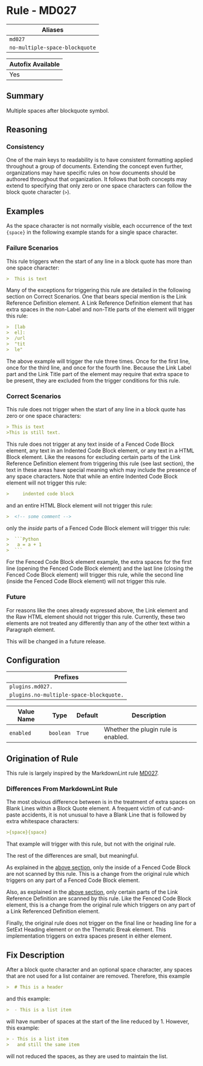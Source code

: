# Rule - MD027

| Aliases |
| --- |
| `md027` |
| `no-multiple-space-blockquote` |

| Autofix Available |
| --- |
| Yes |

## Summary

Multiple spaces after blockquote symbol.

## Reasoning

### Consistency

One of the main keys to readability is to have consistent formatting applied
throughout a group of documents.  Extending the concept even further,
organizations may have specific rules on how documents should be authored throughout
that organization.  It follows that both concepts may extend to specifying
that only zero or one space characters can follow the block quote character
(`>`).

## Examples

As the space character is not normally visible, each occurrence of
the text `{space}` in the following example stands for a single
space character.

### Failure Scenarios

This rule triggers when the start of any line in a block quote has more than
one space character:

```Markdown
>  This is text
```

Many of the exceptions for triggering this rule are detailed in the following section
on Correct Scenarios.  One that bears special mention is the Link Reference Definition
element.  A Link Reference Definition element that has extra spaces in the non-Label
and non-Title parts of the element will trigger this rule:

```Markdown
>  [lab
>  el]:
>  /url
>  "tit
>  le"
```

The above example will trigger the rule three times.  Once for the first line,
once for the third line, and once for the fourth line.  Because the Link Label
part and the Link Title part of the element may require that extra space to be
present, they are excluded from the trigger conditions for this rule.

### Correct Scenarios

This rule does not trigger when the start of any line in a block quote has
zero or one space characters:

```Markdown
> This is text
>This is still text.
```

This rule does not trigger at any text inside of a Fenced Code Block element,
any text in an Indented Code Block element, or any text in a HTML Block element.
Like the reasons for excluding certain parts of the Link Reference
Definition element from triggering this rule (see last section), the text in
these areas have special meaning which may include the presence of any
space characters.  Note that while an entire Indented Code Block element
will not trigger this rule:

```Markdown
>     indented code block
```

and an entire HTML Block element will not trigger this rule:

```Markdown
>  <!-- some comment -->
```

only the *inside* parts of a Fenced Code Block element will trigger
this rule:

````Markdown
>  ```Python
>   a = a + 1
>  ```
````

For the Fenced Code Block element example, the extra spaces for the
first line (opening the Fenced Code Block element) and the last line
(closing the Fenced Code Block element) will trigger this rule, while
the second line (inside the Fenced Code Block element) will not trigger
this rule.

### Future

For reasons like the ones already expressed above, the
Link element and the Raw HTML element should not trigger this rule.
Currently, these two elements are not treated any differently than
any of the other text within a Paragraph element.

This will be changed in a future release.

## Configuration

| Prefixes |
| --- |
| `plugins.md027.` |
| `plugins.no-multiple-space-blockquote.` |

| Value Name | Type | Default | Description |
| -- | -- | -- | -- |
| `enabled` | `boolean` | `True` | Whether the plugin rule is enabled. |

## Origination of Rule

This rule is largely inspired by the MarkdownLint rule
[MD027](https://github.com/DavidAnson/markdownlint/blob/main/doc/Rules.md#md027---multiple-spaces-after-blockquote-symbol).

### Differences From MarkdownLint Rule

The most obvious difference between is in the treatment of extra
spaces on Blank Lines within a Block Quote element.  A frequent
victim of cut-and-paste accidents, it is not unusual to have a
Blank Line that is followed by extra whitespace characters:

```Markdown
>{space}{space}
```

That example will trigger with this rule, but not with the original
rule.

The rest of the differences are small, but meaningful.

As explained
in the [above section](#correct-scenarios), only the inside of a
Fenced Code Block are not scanned by this rule.  This is a change
from the original rule which triggers on any part of a Fenced Code
Block element.

Also, as explained in the [above section](#failure-scenarios), only
certain parts of the Link Reference Definition are scanned by this
rule.  Like the Fenced Code Block element, this is a change from the
original rule which triggers on any part of a Link Referenced Definition
element.

Finally, the original rule does not trigger on the final line or
heading line for a SetExt Heading element or on the Thematic Break
element.  This implementation triggers on extra spaces present in
either element.

## Fix Description

After a block quote character and an optional space character, any spaces that
are not used for a list container are removed. Therefore, this example

```Markdown
>  # This is a header
```

and this example:

```Markdown
>  - This is a list item
```

will have number of spaces at the start of the line reduced by 1.  However, this
example:

```Markdown
> - This is a list item
>   and still the same item
```

will not reduced the spaces, as they are used to maintain the list.

